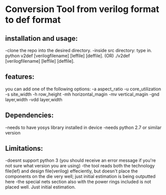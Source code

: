 # Conversion Tool from verilog format to def format

## installation and usage:
 -clone the repo into the desired directory.
 -inside src directory: type in. 
	python v2def [verilogfilename] [leffile] [deffile].
 	(OR) ./v2def [verilogfilename] [leffile] [deffile].

## features:
you can add one of the following options:
 -a aspect_ratio
 -u core_utilization
 -s site_width
 -h row_height
 -mh horizontal_magin
 -mv vertical_magin
 -gnd layer,width
 -vdd layer,width

## Dependencies:
 -needs to have yosys library installed in device
 -needs python 2.7 or similar version

## Limitations:
 -doesnt support python 3 (you should receive an error message if you're not sure what version you are using)
 -the tool reads both the technology file(lef) and design file(verilog) effeciently, but doesn't place the components on the die 	very well; just initial estimation is being outputted here
 -the special nets section also with the power rings included is not placed well. Just initial estimation.
